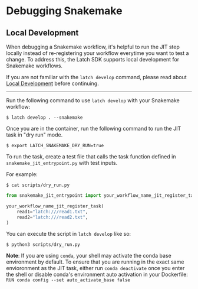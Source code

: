 # Debugging Snakemake

## Local Development

When debugging a Snakemake workflow, it's helpful to run the JIT step locally instead of re-registering your workflow everytime you want to test a change. To address this, the Latch SDK supports local development for Snakemake workflows.

If you are not familiar with the `latch develop` command, please read about [Local Development](../basics/local_development.md) before continuing.

---

Run the following command to use `latch develop` with your Snakemake workflow:

```console
$ latch develop . --snakemake
```

Once you are in the container, run the following command to run the JIT task in "dry run" mode.

```console
$ export LATCH_SNAKEMAKE_DRY_RUN=true
```

To run the task, create a test file that calls the task function defined in `snakemake_jit_entrypoint.py` with test inputs.

For example:

```console
$ cat scripts/dry_run.py
```

```python
from snakemake_jit_entrypoint import your_workflow_name_jit_register_task

your_workflow_name_jit_register_task(
    read1="latch:///read1.txt",
    read2="latch:///read2.txt",
)

```

You can execute the script in `latch develop` like so:

```console
$ python3 scripts/dry_run.py
```

**Note**: If you are using `conda`, your shell may activate the conda base environment by default. To ensure that you are running in the exact same envioronment as the JIT task, either run `conda deactivate` once you enter the shell or disable conda's environment auto activation in your Dockerfile: `RUN conda config --set auto_activate_base false`
